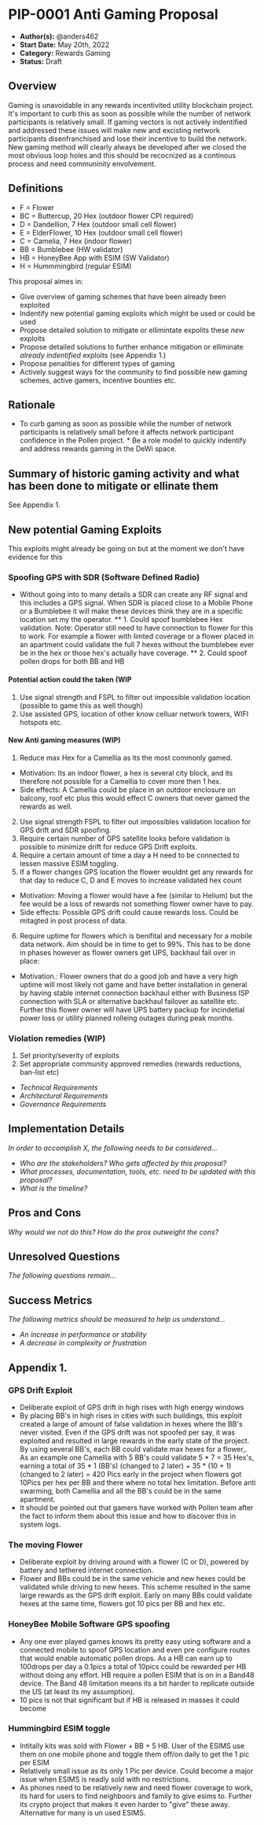 # PIP-0001 Anti Gaming Proposal
- **Author(s):** @anders462
- **Start Date:** May 20th, 2022
- **Category:** Rewards Gaming
- **Status:** Draft

## Overview
Gaming is unavoidable in any rewards incentivited utility blockchain project. It's important to curb this as soon as possible while the number of network participants is relatively small. If gaming vectors is not actively indentified and addressed these issues will make new and excisting network participants disenfranchised and lose their incentive to build the network. New gaming method will clearly always be developed after we closed the most obvious loop holes and this should be recocnized as a continous process and need communinity envolvement.

## Definitions
- F = Flower
- BC = Buttercup, 20 Hex (outdoor flower CPI required)
- D = Dandellion, 7 Hex (outdoor small cell flower)
- E = ElderFlower, 10 Hex (outdoor small cell flower)
- C = Camelia, 7 Hex (indoor flower)
- BB = Bumblebee (HW validator)
- HB = HoneyBee App with ESIM (SW Validator)
- H = Hummmingbird (regular ESIM)

 This proposal aimes in: 
 * Give overview of gaming schemes that have been already been exploited
 * Indentify new potential gaming exploits which might be used or could be used
 * Propose detailed solution to mitigate or ellimintate expolits these *new* exploits
 * Propose detailed solutions to further enhance mitigation or elliminate *already indentified* exploits (see Appendix 1.)
 * Propose penalities for different types of gaming
 * Actively suggest ways for the community to find possible new gaming schemes, active gamers, incentive bounties etc.


## Rationale
* To curb gaming as soon as possible while the number of network participants is relatively small before it affects network participant confidence in the Pollen project. * Be a role model to quickly indentify and address rewards gaming in the DeWi space.


## Summary of historic gaming activity and what has been done to mitigate or ellinate them
See Appendix 1.

## New potential Gaming Exploits
This exploits might already be going on but at the moment we don't have evidence for this

### Spoofing GPS with SDR (Software Defined Radio)
* Without going into to many details a SDR can create any RF signal and this includes a GPS signal. When SDR is placed close to a Mobile Phone or a Bumblebee it will make these devices think they are in a specific location set my the operator. 
** 1. Could spoof bumblebee Hex validation. Note: Operator still need to have connection to flower for this to work. For example a flower with limted coverage or a flower placed in an apartment could validate the full 7 hexes without the bumblebee ever be in the hex or those hex's actually have coverage.
** 2. Could spoof pollen drops for both BB and HB  

 
#### Potential action could the taken (WIP
 1. Use signal strength and FSPL to filter out impossible validation location (possible to game this as well though)
 2. Use assisted GPS, location of other know celluar network towers, WIFI hotspots etc.


#### New Anti gaming measures (WIP)
1. Reduce max Hex for a Camellia as its the most commonly gamed. 
 * Motivation: Its an indoor flower, a hex is several city block, and its therefore not possible for a Camellia to cover more then 1 hex.
 *  Side effects: A Camellia could be place in an outdoor enclosure on balcony, roof etc plus this would effect C owners that never gamed the rewards as well.
2. Use signal strength FSPL to filter out impossibles validation location for GPS drift and SDR spoofing.
3. Require certain number of GPS satellite looks before validation is possible to minimize drift for reduce GPS Drift exploits.
4. Require a certain amount of time a day a H need to be connected to lessen massive ESIM toggling.
5. If a flower changes GPS location the flower wouldnt get any rewards for that day to reduce C, D and E moves to increase validated hex count 
 * Motivation: Moving a flower would have a fee (similar to Helium) but the fee would be a loss of rewards not something flower owner have to pay.
 *  Side effects: Possible GPS drift could cause rewards loss. Could be mitagted in post process of data.
6. Require uptime for flowers which is benifital and necessary for a mobile data network. Aim should be in time to get to 99%. This has to be done in phases however as flower owners get UPS, backhaul fail over in place:
* Motivation.: Flower owners that do a good job and have a very high uptime will most likely not game and have better installation in general by having stable internet connection backhaul either with Business ISP connection with SLA or alternative backhaul failover as satellite etc. Further this flower owner will have UPS battery packup for incindetial power loss or utility planned rolleing outages during peak months.


### Violation remedies (WIP)
1. Set priority/severity of exploits
2. Set appropriate community approved remedies (rewards reductions, ban-list etc)


- *Technical Requirements*
- *Architectural Requirements*
- *Governance Requirements*

## Implementation Details
*In order to accomplish X, the following needs to be considered...*

- *Who are the stakeholders? Who gets affected by this proposal?*
- *What processes, documentation, tools, etc. need to be updated with this proposal?*
- *What is the timeline?*

## Pros and Cons
*Why would we not do this? How do the pros outweight the cons?*

## Unresolved Questions
*The following questions remain...*

## Success Metrics
*The following metrics should be measured to help us understand...*

- *An increase in performance or stability*
- *A decrease in complexity or frustration*


## Appendix 1. 

### GPS Drift Exploit
* Deliberate exploit of GPS drift in high rises with high energy windows
* By placing BB's in high rises in cities with such buildings, this exploit created a large of amount of false validation in hexes where the BB's never visited. Even if the GPS drift was not spoofed per say, it was exploited and resulted in large rewards in the early state of the project. By using several BB's, each BB could validate max hexes for a flower,. As an example one Camellia with 5 BB's could validate 5 * 7 = 35 Hex's, earning a total of 35 * 1 (BB's) (changed to 2 later) + 35 * (10 + 1) (changed to 2 later)  = 420 Pics early in the project when flowers got 10Pics per hex per BB and there where no total hex limitation. Before anti swarming, both Camellia and all the BB's could be in the same apartment.
* It should be pointed out that gamers have worked with Pollen team after the fact to inform them about this issue and how to discover this in system logs. 


### The moving Flower
* Deliberate exploit by driving around with a flower (C or D), powered by battery and tethered internet connection. 
* Flower and BBs could be in the same vehicle and new hexes could be validated while driving to new hexes. This scheme resulted in the same large rewards as the GPS drift exploit. Early on many BBs could validate hexes at the same time, flowers got 10 pics per BB and hex etc. 


### HoneyBee Mobile Software GPS spoofing
* Any one ever played games knows its pretty easy using software and a connected mobile to spoof GPS location and even pre configure routes that would enable automatic pollen drops. As a HB can earn up to 100drops per day a 0.1pics a total of 10pics could be rewarded per HB without doing any effort. HB require a pollen ESIM that is on in a Band48 device. The Band 48 limitation means its a bit harder to replicate outside the US (at least its my assumption).
* 10 pics is not that significant but if HB is released in masses it could become
 

### Hummingbird ESIM toggle
* Intitally kits was sold with Flower + BB + 5 HB. User of the ESIMS use them on one mobile phone and toggle them off/on daily to get the 1 pic per ESIM
* Relatively small issue as its only 1 Pic per device. Could become a major issue when ESIMS is readly sold with no restrictions.
* As phones need to be relatively new and need flower coverage to work, its hard for users to find neighboors and family to give esims to. Further its crypto project that makes it even harder to "give" these away. Alternative for many is un used ESIMS. 

